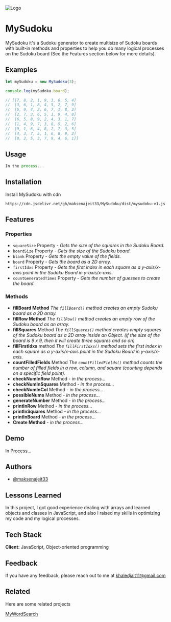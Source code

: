 
![Logo](https://i.imgur.com/nBea0Za.png)


    
# MySudoku

MySudoku it's a Sudoku generator to create multisize of Sudoku boards with built-in methods and properties to help you do many logical processes on the Sudoku board (See the Features section below for more details).

## Examples

```javascript
let mySudoku = new MySudoku(3);

console.log(mySudoku.board);

// [[7, 8, 2, 1, 9, 3, 6, 5, 4]
//  [3, 6, 1, 8, 4, 5, 2, 7, 9]
//  [5, 9, 4, 2, 6, 7, 1, 8, 3]
//  [2, 7, 3, 6, 5, 1, 9, 4, 8]
//  [6, 5, 8, 9, 2, 4, 3, 1, 7]
//  [1, 4, 9, 7, 3, 8, 5, 2, 6]
//  [9, 1, 6, 4, 8, 2, 7, 3, 5]
//  [4, 3, 7, 5, 1, 6, 8, 9, 2]
//  [8, 2, 5, 3, 7, 9, 4, 6, 1]]

```

## Usage

```javascript
In the process...

```

  
## Installation

Install MySudoku with cdn

```url
https://cdn.jsdelivr.net/gh/maksenajeit33/MySudoku/dist/mysudoku-v1.js

```
    
## Features

### Properties

- `squareSize` Property - *Gets the size of the squares in the Sudoku Board.*
- `boardSize` Property - *Gets the size of the Sudoku board.*
- `blank` Property - *Gets the empty value of the fields.*
- `board` Property - *Gets the board as a 2D array.*
- `firstIdxs` Property - *Gets the first index in each square as a y-axis/x-axis point in the Sudoku Board in y-axis/x-axis.*
- `countGeneratedTimes` Property - *Gets the number of guesses to create the board.*

### Methods

- __fillBoard Method__
_The `fillBoard()` method creates an empty Sudoku board as a 2D array._
- __fillRow Method__
_The `fillRow()` method creates an empty row of the Sudoku board as an array._
- __fillSquares__ Method
_The `fillSquares()` method creates empty squares of the Sudoku board as a 2D array inside an Object. (if the size of the board is 9 x 9, then it will create three squares and so on)_
- __fillFirstIdxs__ method
_The `fillFirstIdxs()` method sets the first index in each square as a y-axis/x-axis point in the Sudoku Board in y-axis/x-axis._
- __countFilledFields__ Method
_The `countFilledFields()` method counts the number of filled fields in a row, column, and square (counting depends on a specific field point)._
- __checkNumInRow__ Method - *in the process...*
- __checkNumInSquares__ Method - *in the process...*
- __checkNumInCol__ Method - *in the process...*
- __possibleNums__ Method - *in the process...*
- __generateNumber__ Method - *in the process...*
- __printInRow__ Method - *in the process...*
- __printInSquares__ Method - *in the process...*
- __printInBoard__ Method - *in the process...*
- __Create Method__ - *in the process...*

  
## Demo

In Process...

  
## Authors

- [@maksenajeit33](https://github.com/maksenajeit33)

## Lessons Learned

In this project, I got good experience dealing with arrays and learned objects and classes in JavaScript, and also I raised my skills in optimizing my code and my logical processes.

  
## Tech Stack

**Client:** JavaScript, Object-oriented programming
  
## Feedback

If you have any feedback, please reach out to me at khaledjait11@gmail.com

  
## Related

Here are some related projects

[MyWordSearch](https://github.com/maksenajeit33/MyWordSearch)

  
